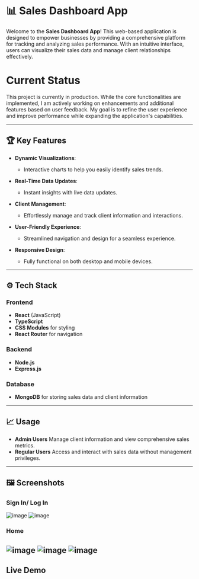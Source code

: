 # 📊 Sales Dashboard App

Welcome to the **Sales Dashboard App**! This web-based application is designed to empower businesses by providing a comprehensive platform for tracking and analyzing sales performance. With an intuitive interface, users can visualize their sales data and manage client relationships effectively.

# Current Status
This project is currently in production. While the core functionalities are implemented, I am actively working on enhancements and additional features based on user feedback. My goal is to refine the user experience and improve performance while expanding the application's capabilities.

---

## 🏆 Key Features

- **Dynamic Visualizations**: 
  - Interactive charts to help you easily identify sales trends.
  
- **Real-Time Data Updates**: 
  - Instant insights with live data updates.

- **Client Management**: 
  - Effortlessly manage and track client information and interactions.

- **User-Friendly Experience**: 
  - Streamlined navigation and design for a seamless experience.

- **Responsive Design**: 
  - Fully functional on both desktop and mobile devices.

---

## ⚙️ Tech Stack

### Frontend
- **React** (JavaScript)
- **TypeScript**
- **CSS Modules** for styling
- **React Router** for navigation

### Backend
- **Node.js**
- **Express.js**

### Database
- **MongoDB** for storing sales data and client information
---
## 📈 Usage
- **Admin Users**
Manage client information and view comprehensive sales metrics.
- **Regular Users**
Access and interact with sales data without management privileges.
---
## 🖼️ Screenshots

### Sign In/ Log In
![image](https://github.com/user-attachments/assets/1e7d4261-3f2c-49df-8253-0ce6a3a5bcdc)
![image](https://github.com/user-attachments/assets/7d6c1f50-b0e8-4821-83f3-539df4ba7c69)

### Home 
![image](https://github.com/user-attachments/assets/13633a9d-2975-4976-9808-bf425f7f0d5c)
![image](https://github.com/user-attachments/assets/342bfea8-33aa-49e3-9cb1-2da3d7813876)
![image](https://github.com/user-attachments/assets/618d592b-b461-4893-951d-b0d0f9ac14a6)
---
## Live Demo

